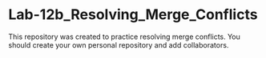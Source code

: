 # Lab-12b_Resolving_Merge_Conflicts
This repository was created to practice resolving merge conflicts.
You should create your own personal repository and add collaborators.
